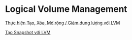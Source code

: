 # Logical Volume Management

[Thực hiện Tạo, Xóa, Mở rộng / Giảm dung lượng với LVM](Logical-Volume-Management/Create-Delete-Extend-Reduce-LVM.md)

[Tạo Snapshot với LVM](Logical-Volume-Management/Snapshot-LVM.md)